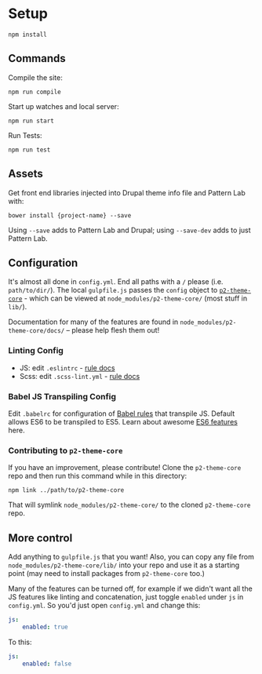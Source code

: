 # Setup

    npm install

## Commands

Compile the site:

    npm run compile

Start up watches and local server:

    npm run start

Run Tests:

    npm run test

## Assets

Get front end libraries injected into Drupal theme info file and Pattern Lab with:

    bower install {project-name} --save

Using `--save` adds to Pattern Lab and Drupal; using `--save-dev` adds to just Pattern Lab.

## Configuration

It's almost all done in `config.yml`. End all paths with a `/` please (i.e. `path/to/dir/`). The local `gulpfile.js` passes the `config` object to [`p2-theme-core`](https://github.com/phase2/p2-theme-core) - which can be viewed at `node_modules/p2-theme-core/` (most stuff in `lib/`).

Documentation for many of the features are found in `node_modules/p2-theme-core/docs/` – please help flesh them out!

### Linting Config

- JS: edit `.eslintrc` - [rule docs](http://eslint.org/docs/rules/)
- Scss: edit `.scss-lint.yml` - [rule docs](https://github.com/sasstools/sass-lint/tree/master/docs/rules)

### Babel JS Transpiling Config

Edit `.babelrc` for configuration of [Babel rules](https://babeljs.io/docs/usage/options/) that transpile JS. Default allows ES6 to be transpiled to ES5. Learn about awesome [ES6 features](http://es6-features.org) here.

### Contributing to `p2-theme-core`

If you have an improvement, please contribute! Clone the `p2-theme-core` repo and then run this command while in this directory:

    npm link ../path/to/p2-theme-core

That will symlink `node_modules/p2-theme-core/` to the cloned `p2-theme-core` repo. 

## More control

Add anything to `gulpfile.js` that you want! Also, you can copy any file from `node_modules/p2-theme-core/lib/` into your repo and use it as a starting point (may need to install packages from `p2-theme-core` too.)

Many of the features can be turned off, for example if we didn't want all the JS features like linting and concatenation, just toggle `enabled` under `js` in `config.yml`. So you'd just open `config.yml` and change this:

```yml
js:
    enabled: true
```

To this:

```yml
js:
    enabled: false
```

